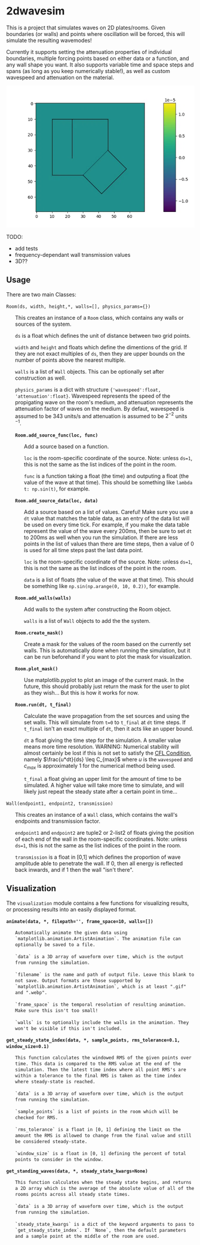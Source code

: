 # 2dwavesim
 
This is a project that simulates waves on 2D plates/rooms. Given boundaries (or walls) and points where oscillation will be forced, this will simulate the resulting wavemodes! 

Currently it supports setting the attenuation properties of individual boundaries, multiple forcing points based on either data or a function, and any wall shape you want. It also supports variable time and space steps and spans (as long as you keep numerically stable!), as well as custom wavespeed and attenuation on the material.

![example](https://github.com/cooperhatfield/2dwavesim/blob/main/exampleimages/example.webp)

TODO:
- add tests
- frequency-dependant wall transmission values
- 3D??

## Usage
There are two main Classes:

`Room(ds, width, height,*, walls=[], physics_params={})`

<ul>

This creates an instance of a `Room` class, which contains any walls or sources of the system.

`ds` is a float which defines the unit of distance between two grid points.

`width` and `height` and floats which define the dimentions of the grid. If they are not exact multiples of `ds`, then they are upper bounds on the number of points above the nearest multiple.
    
`walls` is a list of `Wall` objects. This can be optionally set after construction as well.
    
`physics_params` is a dict with structure `{'wavespeed':float, 'attenuation':float}`. Wavespeed represents the speed of the propigating wave on the room's medium, and attenuation represents the attenuation factor of waves on the medium. By defaut, wavespeed is assumed to be 343 units/s and attenuation is assumed to be $2^{-2}$ units 
$^{-1}$.
 
**`Room.add_source_func(loc, func)`**

 <ul>
 
Add a source based on a function.
  
`loc` is the room-specific coordinate of the source. Note: unless `ds=1`, this is not the same as the list indices of the point in the room.

`func` is a function taking a float (the time) and outputing a float (the value of the wave at that time). This should be something like `lambda t: np.sin(t)`, for example.
 
</ul>
 
**`Room.add_source_data(loc, data)`**

 <ul>
 
Add a source based on a list of values. Careful! Make sure you use a `dt` value that matches the table data, as an entry of the data list will be used on every time tick. For example, if you make the data table represent the value of the wave every 200ms, then be sure to set `dt` to 200ms as well when you run the simulation. If there are less points in the list of values than there are time steps, then a value of 0 is used for all time steps past the last data point.
  
`loc` is the room-specific coordinate of the source. Note: unless `ds=1`, this is not the same as the list indices of the point in the room.

`data` is a list of floats (the value of the wave at that time). This should be something like `np.sin(np.arange(0, 10, 0.2))`, for example.
 
</ul>
 
**`Room.add_walls(walls)`**

 <ul>
 
Add walls to the system after constructing the Room object. 
  
`walls` is a list of `Wall` objects to add the the system.
 
</ul>
 
**`Room.create_mask()`**

<ul>
 
Create a mask for the values of the room based on the currently set walls. This is automatically done when running the simulation, but it can be run beforehand if you want to plot the mask for visualization.
 
</ul>
 
**`Room.plot_mask()`**

 <ul>
 
Use matplotlib.pyplot to plot an image of the current mask. In the future, this should probably just return the mask for the user to plot as they wish... But this is how it works for now.
 
</ul>

**`Room.run(dt, t_final)`**

<ul>
 
Calculate the wave propagation from the set sources and using the set walls. This will simulate from `t=0` to `t_final` at `dt` time steps. If `t_final` isn't an exact multiple of `dt`, then it acts like an upper bound. 
  
`dt` a float giving the time step for the simulation. A smaller value means more time resolution. WARNING: Numerical stability will almost certainly be lost if this is not set to satisfy the [CFL Condition](https://en.wikipedia.org/wiki/Courant%E2%80%93Friedrichs%E2%80%93Lewy_condition), namely $\frac{u*dt}{ds} \leq C_{max}$ where $u$ is the `wavespeed` and $c_{max}$ is approximately 1 for the numerical method being used. 

`t_final` a float giving an upper limit for the amount of time to be simulated. A higher value will take more time to simulate, and will likely just repeat the steady state after a certain point in time...
 
</ul>

</ul>
 
`Wall(endpoint1, endpoint2, transmission)`

<ul>

This creates an instance of a `Wall` class, which contains the wall's endpoints and transmission factor.  

`endpoint1` and `endpoint2` are tuple2 or 2-list2 of floats giving the position of each end of the wall in the room-specific coordinates. Note: unless `ds=1`, this is not the same as the list indices of the point in the room.

`transmission` is a float in [0,1] which defines the proportion of wave amplitude able to penetrate the wall. If 0, then all energy is reflected back inwards, and if 1 then the wall "isn't there".
</ul>

## Visualization

The `visualization` module contains a few functions for visualizing results, or processing results into an easily displayed format.

**`animate(data, *, filepath='', frame_space=10, walls=[])`**

<ul>

    Automatically animate the given data using `matplotlib.animation.ArtistAnimation`. The animation file can optionally be saved to a file.

    `data` is a 3D array of waveform over time, which is the output from running the simulation.

    `filename` is the name and path of output file. Leave this blank to not save. Output formats are those supported by `matplotlib.animation.ArtistAnimation`, which is at least ".gif" and ".webp".

    `frame_space` is the temporal resolution of resulting animation. Make sure this isn't too small!

    `walls` is to optionally include the walls in the animation. They won't be visible if this isn't included.

</ul>

**`get_steady_state_index(data, *, sample_points, rms_tolerance=0.1, window_size=0.1)`**

<ul>

    This function calculates the windowed RMS of the given points over time. This data is compared to the RMS value at the end of the simulation. Then the latest time index where all point RMS's are within a tolerance to the final RMS is taken as the time index where steady-state is reached.

    `data` is a 3D array of waveform over time, which is the output from running the simulation.

    `sample_points` is a list of points in the room which will be checked for RMS.

    `rms_tolerance` is a float in [0, 1] defining the limit on the amount the RMS is allowed to change from the final value and still be considered steady-state.

    `window_size` is a float in [0, 1] defining the percent of total points to consider in the window.

</ul>

**`get_standing_waves(data, *, steady_state_kwargs=None)`**

<ul>

    This function calculates when the steady state begins, and returns a 2D array which is the average of the absolute value of all of the rooms points across all steady state times.

    `data` is a 3D array of waveform over time, which is the output from running the simulation.

    `steady_state_kwargs` is a dict of the keyword arguments to pass to `get_steady_state_index`. If `None`, then the default parameters and a sample point at the middle of the room are used.

</ul>